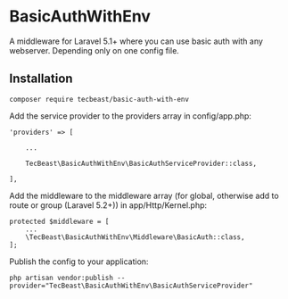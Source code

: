 # BasicAuthWithEnv
A middleware for Laravel 5.1+ where you can use basic auth with any webserver. Depending only on one config file.

## Installation

```
composer require tecbeast/basic-auth-with-env
```

Add the service provider to the providers array in config/app.php:
```
'providers' => [

    ...

    TecBeast\BasicAuthWithEnv\BasicAuthServiceProvider::class,

],
```

Add the middleware to the middleware array (for global, otherwise add to route or group (Laravel 5.2+)) in app/Http/Kernel.php:
```
protected $middleware = [
    ...
    \TecBeast\BasicAuthWithEnv\Middleware\BasicAuth::class,
];
```

Publish the config to your application:
```
php artisan vendor:publish --provider="TecBeast\BasicAuthWithEnv\BasicAuthServiceProvider"
```

